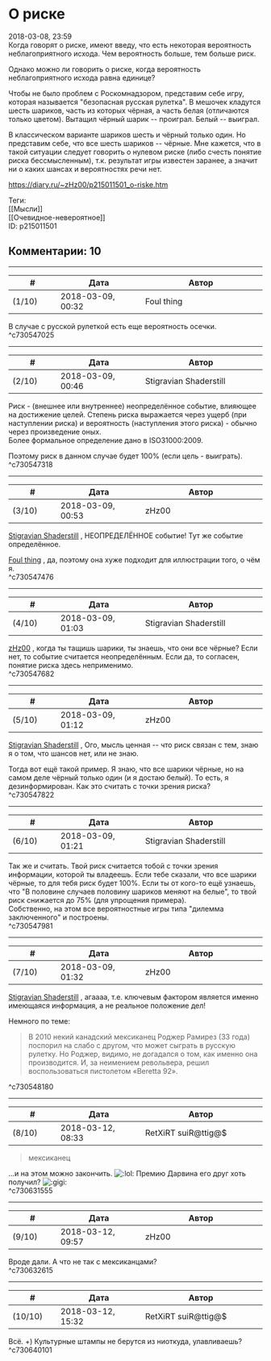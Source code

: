 О риске
=======

  
2018-03-08, 23:59  
 Когда говорят о риске, имеют введу, что есть некоторая вероятность неблагоприятного исхода. Чем вероятность больше, тем больше риск.   
   
 Однако можно ли говорить о риске, когда вероятность неблагоприятного исхода равна единице?   
   
 Чтобы не было проблем с Роскомнадзором, представим себе игру, которая называется "безопасная русская рулетка". В мешочек кладутся шесть шариков, часть из которых чёрная, а часть белая (отличаются только цветом). Вытащил чёрный шарик -- проиграл. Белый -- выиграл.   
   
 В классическом варианте шариков шесть и чёрный только один. Но представим себе, что все шесть шариков -- чёрные. Мне кажется, что в такой ситуации следует говорить о нулевом риске (либо счесть понятие риска бессмысленным), т.к. результат игры известен заранее, а значит ни о каких шансах и вероятностях речи нет.   
  
<https://diary.ru/~zHz00/p215011501_o-riske.htm>  
  
Теги:  
[[Мысли]]  
[[Очевидное-невероятное]]  
ID: p215011501  


Комментарии: 10
---------------

  


---



|         #         |              Дата              |                     Автор                     |           ID           |
| --- | --- | --- | --- |
| (1/10) | 2018-03-09, 00:32 | Foul thing | c730547025 |

  
 В случае с русской рулеткой есть еще вероятность осечки.   
 ^c730547025

---



|         #         |              Дата              |                     Автор                     |           ID           |
| --- | --- | --- | --- |
| (2/10) | 2018-03-09, 00:46 | Stigravian Shaderstill | c730547318 |

  
 Риск - (внешнее или внутреннее) неопределённое событие, влияющее на достижение целей. Степень риска выражается через ущерб (при наступлении риска) и вероятность (наступления этого риска) - обычно через произведение оных.   
  Более формальное определение дано в ISO31000:2009.    
   
 Поэтому риск в данном случае будет 100% (если цель - выиграть).   
 ^c730547318

---



|         #         |              Дата              |                     Автор                     |           ID           |
| --- | --- | --- | --- |
| (3/10) | 2018-03-09, 00:53 | zHz00 | c730547476 |

  
  [Stigravian Shaderstill](http://stigravian.diary.ru "Science, Death, Rock-n-Roll")  , НЕОПРЕДЕЛЁННОЕ событие! Тут же событие определённое.   
   
  [Foul thing](http://foulthing.diary.ru "Temporary Internet Flies")  , да, поэтому она хуже подходит для иллюстрации того, о чём я.   
 ^c730547476

---



|         #         |              Дата              |                     Автор                     |           ID           |
| --- | --- | --- | --- |
| (4/10) | 2018-03-09, 01:03 | Stigravian Shaderstill | c730547682 |

  
  [zHz00](https://zHz00.diary.ru "Untitled")  , когда ты тащишь шарики, ты знаешь, что они все чёрные? Если нет, то событие считается неопределённым. Если да, то согласен, понятие риска здесь неприменимо.   
 ^c730547682

---



|         #         |              Дата              |                     Автор                     |           ID           |
| --- | --- | --- | --- |
| (5/10) | 2018-03-09, 01:12 | zHz00 | c730547822 |

  
  [Stigravian Shaderstill](http://stigravian.diary.ru "Science, Death, Rock-n-Roll")  , Ого, мысль ценная -- что риск связан с тем, знаю я о том, что шансов нет, или не знаю.   
   
 Тогда вот ещё такой пример. Я знаю, что все шарики чёрные, но на самом деле чёрный только один (и я достаю белый). То есть, я дезинформирован. Как это считать с точки зрения риска?   
 ^c730547822

---



|         #         |              Дата              |                     Автор                     |           ID           |
| --- | --- | --- | --- |
| (6/10) | 2018-03-09, 01:21 | Stigravian Shaderstill | c730547981 |

  
 Так же и считать. Твой риск считается тобой с точки зрения информации, которой ты владеешь. Если тебе сказали, что все шарики чёрные, то для тебя риск будет 100%. Если ты от кого-то ещё узнаешь, что "В половине случаев половину шариков меняют на белые", то твой риск снижается до 75% (для упрощения примера).   
 Собственно, на этом все вероятностные игры типа "дилемма заключенного" и построены.   
 ^c730547981

---



|         #         |              Дата              |                     Автор                     |           ID           |
| --- | --- | --- | --- |
| (7/10) | 2018-03-09, 01:32 | zHz00 | c730548180 |

  
  [Stigravian Shaderstill](http://stigravian.diary.ru "Science, Death, Rock-n-Roll")  , агаааа, т.е. ключевым фактором является именно имеющаяся информация, а не реальное положение дел!   
   
 Немного по теме:   
   
 
>  В 2010 некий канадский мексиканец Роджер Рамирез (33 года) поспорил на слабо с другом, что может сыграть в русскую рулетку. Но Роджер, видимо, не догадался о том, как именно она производится. И, за неимением револьвера, решил воспользоваться пистолетом «Beretta 92». 

   
 ^c730548180

---



|         #         |              Дата              |                     Автор                     |           ID           |
| --- | --- | --- | --- |
| (8/10) | 2018-03-12, 08:33 | RetXiRT suiR@ttig@$ | c730631555 |

  
  
>   мексиканец  

 …и на этом можно закончить. ![:lol:](http://static.diary.ru/picture/1135.gif) Премию Дарвина его друг хоть получил? ![:gigi:](http://static.diary.ru/picture/1134.gif)    
 ^c730631555

---



|         #         |              Дата              |                     Автор                     |           ID           |
| --- | --- | --- | --- |
| (9/10) | 2018-03-12, 09:57 | zHz00 | c730632615 |

  
 Вроде дали. А что не так с мексиканцами?   
 ^c730632615

---



|         #         |              Дата              |                     Автор                     |           ID           |
| --- | --- | --- | --- |
| (10/10) | 2018-03-12, 15:32 | RetXiRT suiR@ttig@$ | c730640101 |

  
  Всё. +) Культурные штампы не берутся из ниоткуда, улавливаешь?    
 ^c730640101